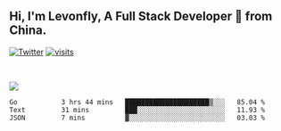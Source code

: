 ## Hi, I'm Levonfly, A Full Stack Developer 🚀 from China.

[![Twitter](https://img.shields.io/badge/-levonfly-1ca0f1?style=flat&logo=twitter&logoColor=white)](https://twitter.com/levonfly)
[![visits](https://visitor.vercel.app/page/unix2dos?color=light-green)](https://github.com/unix2dos/)

&nbsp;  




![](https://github-readme-stats.vercel.app/api?username=unix2dos)




<!-- Any image aligned to the right. Beware the width  -->
<!--<img width="30%" align="right" alt="Github" src="https://raw.githubusercontent.com/unix2dos/unix2dos/08cd7a97e8450f397a40f5635002b700353e3324/git-header.svg" />-->







<!--START_SECTION:waka-->
```text
Go           3 hrs 44 mins   █████████████████████▒░░░   85.04 % 
Text         31 mins         ███░░░░░░░░░░░░░░░░░░░░░░   11.93 % 
JSON         7 mins          ▓░░░░░░░░░░░░░░░░░░░░░░░░   03.03 % 
```
<!--END_SECTION:waka-->
